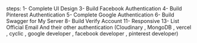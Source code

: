 steps:
1- Complete UI Design
3- Build Facebook Authentication
4- Build Pinterest Authentication
5- Complete Google Authentication
6- Build Swagger for My Server
8- Build Verify Account
11- Responsive
13- List Official Email And their other authentication (Cloudinary , MongoDB , vercel , cyclic , google developer , facebook developer , pinterest developer)